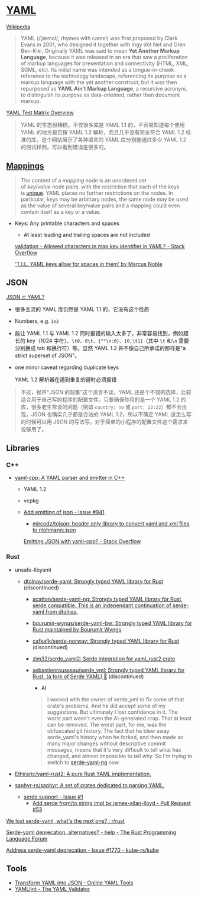 # [YAML](https://yaml.org/)
[Wikipedia](https://en.wikipedia.org/wiki/YAML)

> YAML (/ˈjæməl/, rhymes with camel) was first proposed by Clark Evans in 2001, who designed it together with Ingy döt Net and Oren Ben-Kiki. Originally YAML was said to mean **Yet Another Markup Language**, because it was released in an era that saw a proliferation of markup languages for presentation and connectivity (HTML, XML, SGML, etc). Its initial name was intended as a tongue-in-cheek reference to the technology landscape, referencing its purpose as a markup language with the yet another construct, but it was then repurposed as **YAML Ain't Markup Language**, a recursive acronym, to distinguish its purpose as data-oriented, rather than document markup.

[YAML Test Matrix Overview](https://matrix.yaml.info/)
> YAML 的生态很糟糕。不仅很多库是 YAML 1.1 的，不容易知道每个使用 YAML 的地方是否按 YAML 1.2 解析，而且几乎没有完全符合 YAML 1.2 标准的库。这个网站展示了各种语言的 YAML 库分别能通过多少 YAML 1.2 的测试样例，可以看到错误是很多的。

## [Mappings](https://yaml.org/spec/1.2.2/#mapping)
> The content of a *mapping* node is an unordered set of *key/value* node *pairs*, with the restriction that each of the keys is [unique](https://yaml.org/spec/1.2.2/#node-comparison). YAML places no further restrictions on the nodes. In particular, keys may be arbitrary nodes, the same node may be used as the value of several key/value pairs and a mapping could even contain itself as a key or a value.

- Keys: Any printable characters and spaces
  - At least leading and trailing spaces are not included

  [validation - Allowed characters in map key identifier in YAML? - Stack Overflow](https://stackoverflow.com/questions/9065136/allowed-characters-in-map-key-identifier-in-yaml)

  ['T.I.L. YAML keys allow for spaces in them' by Marcus Noble](https://marcusnoble.co.uk/2021-05-11-t-i-l-yaml-keys-allow-for-spaces-in-them/)

## JSON
[JSON ⊂ YAML?](https://github.com/USTC-Hackergame/hackergame2023-writeups/blob/master/official/JSON%20%E2%8A%82%20YAML/README.md)
- 很多主流的 YAML 库仍然是 YAML 1.1 的，它没有这个性质
- Numbers, e.g. `1e2`
- 能让 YAML 1.1 与 YAML 1.2 同时报错的输入太多了，非常容易找到，例如超长的 key（1024 字符）、`\t0`、`0\t`、`{""\n:0}`、`[0,\t1]`（其中 `\t` 和`\n` 需要分别换成 tab 和换行符）等。显然 YAML 1.2 并不像自己所承诺的那样是"a strict superset of JSON"。
- one minor caveat regarding duplicate keys

  YAML 1.2 解析器在遇到重复的键时必须报错

> 不过，抛开“JSON 的超集”这个谎言不谈，YAML 还是个不错的选择，比较适合用于自己写的程序的配置文件。只要确保你用的是一个 YAML 1.2 的库，很多老生常谈的问题（例如 `country: no` 或 `port: 22:22`）都不会出现。JSON 也确实几乎都是合法的 YAML 1.2，所以不确定 YAML 该怎么写的时候可以用 JSON 的写法写，对于简单的小程序的配置文件这个需求来说够用了。

## Libraries
### C++
- [yaml-cpp: A YAML parser and emitter in C++](https://github.com/jbeder/yaml-cpp)
  - YAML 1.2
  - vcpkg
  - [Add emitting of json - Issue #941](https://github.com/jbeder/yaml-cpp/issues/941)
    - [mircodz/tojson: header only library to convert yaml and xml files to nlohmann::json](https://github.com/mircodz/tojson)

    [Emitting JSON with yaml-cpp? - Stack Overflow](https://stackoverflow.com/questions/43902941/emitting-json-with-yaml-cpp)

### Rust
- unsafe-libyaml
  - [dtolnay/serde-yaml: Strongly typed YAML library for Rust](https://github.com/dtolnay/serde-yaml) (discontinued)
    - [acatton/serde-yaml-ng: Strongly typed YAML library for Rust, serde compatible. This is an independant continuation of serde-yaml from dtolnay.](https://github.com/acatton/serde-yaml-ng)
    - [bourumir-wyngs/serde-yaml-bw: Strongly typed YAML library for Rust maintained by Bourumir Wyngs](https://github.com/bourumir-wyngs/serde-yaml-bw)
    - [cafkafk/serde-norway: Strongly typed YAML library for Rust](https://github.com/cafkafk/serde-norway) (discontinued)
    - [zim32/serde\_yaml2: Serde integration for yaml\_rust2 crate](https://github.com/zim32/serde_yaml2)
    - [sebastienrousseau/serde\_yml: Strongly typed YAML library for Rust. (a fork of Serde YAML) 🦀](https://github.com/sebastienrousseau/serde_yml) (discontinued)
      - AI

      > I worked with the owner of serde\_yml to fix some of that crate's problems. And he did accept some of my suggestions. But ultimately I lost confidence in it. The worst part wasn't even the AI-generated crap. That at least can be removed. The worst part, for me, was the obfuscated git history. The fact that he blew away serde\_yaml's history when he forked, and then made so many major changes without descriptive commit messages, means that it's very difficult to tell what has changed, and almost impossible to tell why. So I'm trying to switch to [serde-yaml-ng](https://github.com/acatton/serde-yaml-ng) now.

- [Ethiraric/yaml-rust2: A pure Rust YAML implementation.](https://github.com/Ethiraric/yaml-rust2)
- [saphyr-rs/saphyr: A set of crates dedicated to parsing YAML.](https://github.com/saphyr-rs/saphyr)
  - [serde support - Issue #1](https://github.com/saphyr-rs/saphyr/issues/1)
    - [Add serde from/to string impl by james-allan-lloyd - Pull Request #53](https://github.com/saphyr-rs/saphyr/pull/53)

[We lost serde-yaml, what's the next one? : r/rust](https://www.reddit.com/r/rust/comments/1bo5dle/we_lost_serdeyaml_whats_the_next_one/)

[Serde-yaml deprecation. alternatives? - help - The Rust Programming Language Forum](https://users.rust-lang.org/t/serde-yaml-deprecation-alternatives/108868)

[Address serde-yaml deprecation - Issue #1770 - kube-rs/kube](https://github.com/kube-rs/kube/issues/1770)

## Tools
- [Transform YAML into JSON - Online YAML Tools](https://onlineyamltools.com/convert-yaml-to-json)
- [YAMLlint - The YAML Validator](https://www.yamllint.com/)
